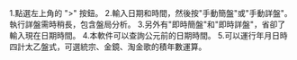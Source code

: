 1.點選左上角的 ">" 按鈕。
2.輸入日期和時間，然後按"手動簡盤"或"手動詳盤"。執行詳盤需時稍長，包含盤局分析。
3.另外有"即時簡盤"和"即時詳盤"，省卻了輸入現在日期時間。
4.本軟件可以查詢公元前的日期時間。
5.可以運行年月日時四計太乙盤式，可選統宗、金鏡、淘金歌的積年數運算。
